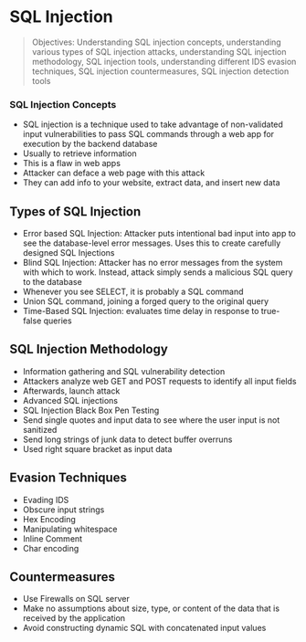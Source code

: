 # SQL Injection

> Objectives: Understanding SQL injection concepts, understanding various types of SQL injection attacks, understanding SQL injection methodology, SQL injection tools, understanding different IDS evasion techniques, SQL injection countermeasures, SQL injection detection tools

### SQL Injection Concepts

* SQL injection is a technique used to take advantage of non-validated input vulnerabilities to pass SQL commands through a web app for execution by the backend database
* Usually to retrieve information
* This is a flaw in web apps
* Attacker can deface a web page with this attack
* They can add info to your website, extract data, and insert new data

## Types of SQL Injection

* Error based SQL Injection: Attacker puts intentional bad input into app to see the database-level error messages. Uses this to create carefully designed SQL Injections
* Blind SQL Injection: Attacker has no error messages from the system with which to work. Instead, attack simply sends a malicious SQL query to the database
* Whenever you see SELECT, it is probably a SQL command 
* Union SQL command, joining a forged query to the original query 
* Time-Based SQL Injection: evaluates time delay in response to true-false queries

## SQL Injection Methodology

* Information gathering and SQL vulnerability detection
* Attackers analyze web GET and POST requests to identify all input fields
* Afterwards, launch attack
* Advanced SQL injections
* SQL Injection Black Box Pen Testing
* Send single quotes and input data to see where the user input is not sanitized
* Send long strings of junk data to detect buffer overruns 
* Used right square bracket as input data

## Evasion Techniques

* Evading IDS
* Obscure input strings
* Hex Encoding 
* Manipulating whitespace
* Inline Comment
* Char encoding

## Countermeasures

* Use Firewalls on SQL server 
* Make no assumptions about size, type, or content of the data that is received by the application
* Avoid constructing dynamic SQL with concatenated input values 

